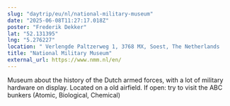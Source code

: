 ```yaml
---
slug: "daytrip/eu/nl/national-military-museum"
date: "2025-06-08T11:27:17.018Z"
poster: "Frederik Dekker"
lat: "52.131395"
lng: "5.276227"
location: " Verlengde Paltzerweg 1, 3768 MX, Soest, The Netherlands     "
title: "National Military Museum"
external_url: https://www.nmm.nl/en/
---
```

Museum about the history of the Dutch armed forces, with a lot of military hardware on display. Located on a old airfield. If open: try to visit the ABC bunkers (Atomic, Biological, Chemical)